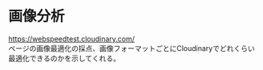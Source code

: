 # 画像分析
https://webspeedtest.cloudinary.com/  
ページの画像最適化の採点、画像フォーマットごとにCloudinaryでどれくらい最適化できるのかを示してくれる。
